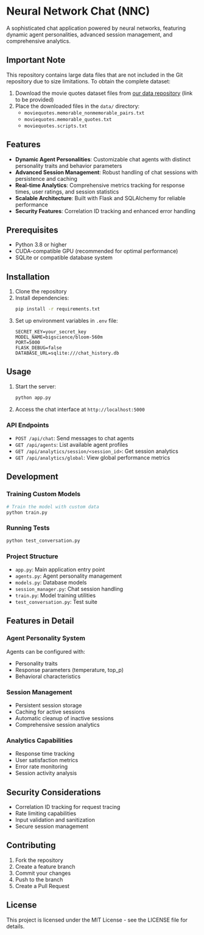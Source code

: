 # Neural Network Chat (NNC)

A sophisticated chat application powered by neural networks, featuring dynamic agent personalities, advanced session management, and comprehensive analytics.

## Important Note

This repository contains large data files that are not included in the Git repository due to size limitations. To obtain the complete dataset:

1. Download the movie quotes dataset files from [our data repository](#) (link to be provided)
2. Place the downloaded files in the `data/` directory:
   - `moviequotes.memorable_nonmemorable_pairs.txt`
   - `moviequotes.memorable_quotes.txt`
   - `moviequotes.scripts.txt`

## Features

- **Dynamic Agent Personalities**: Customizable chat agents with distinct personality traits and behavior parameters
- **Advanced Session Management**: Robust handling of chat sessions with persistence and caching
- **Real-time Analytics**: Comprehensive metrics tracking for response times, user ratings, and session statistics
- **Scalable Architecture**: Built with Flask and SQLAlchemy for reliable performance
- **Security Features**: Correlation ID tracking and enhanced error handling

## Prerequisites

- Python 3.8 or higher
- CUDA-compatible GPU (recommended for optimal performance)
- SQLite or compatible database system

## Installation

1. Clone the repository
2. Install dependencies:
   ```bash
   pip install -r requirements.txt
   ```
3. Set up environment variables in `.env` file:
   ```env
   SECRET_KEY=your_secret_key
   MODEL_NAME=bigscience/bloom-560m
   PORT=5000
   FLASK_DEBUG=false
   DATABASE_URL=sqlite:///chat_history.db
   ```

## Usage

1. Start the server:
   ```bash
   python app.py
   ```
2. Access the chat interface at `http://localhost:5000`

### API Endpoints

- `POST /api/chat`: Send messages to chat agents
- `GET /api/agents`: List available agent profiles
- `GET /api/analytics/session/<session_id>`: Get session analytics
- `GET /api/analytics/global`: View global performance metrics

## Development

### Training Custom Models

```bash
# Train the model with custom data
python train.py
```

### Running Tests

```bash
python test_conversation.py
```

### Project Structure

- `app.py`: Main application entry point
- `agents.py`: Agent personality management
- `models.py`: Database models
- `session_manager.py`: Chat session handling
- `train.py`: Model training utilities
- `test_conversation.py`: Test suite

## Features in Detail

### Agent Personality System

Agents can be configured with:
- Personality traits
- Response parameters (temperature, top_p)
- Behavioral characteristics

### Session Management

- Persistent session storage
- Caching for active sessions
- Automatic cleanup of inactive sessions
- Comprehensive session analytics

### Analytics Capabilities

- Response time tracking
- User satisfaction metrics
- Error rate monitoring
- Session activity analysis

## Security Considerations

- Correlation ID tracking for request tracing
- Rate limiting capabilities
- Input validation and sanitization
- Secure session management

## Contributing

1. Fork the repository
2. Create a feature branch
3. Commit your changes
4. Push to the branch
5. Create a Pull Request

## License

This project is licensed under the MIT License - see the LICENSE file for details.